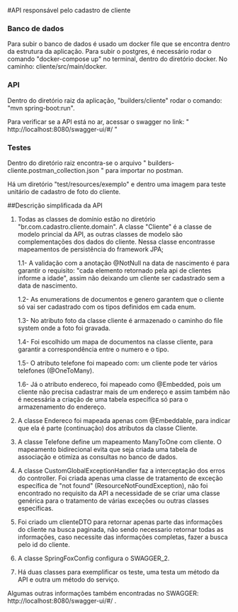#API responsável pelo cadastro de cliente

### Banco de dados

Para subir o banco de dados é usado um docker file que se encontra dentro da estrutura da aplicação.
Para subir o postgres, é necessário rodar o comando "docker-compose up" no terminal,
dentro do diretório docker. No caminho: cliente/src/main/docker.

### API
Dentro do diretório raiz da aplicação, "builders/cliente" rodar o comando: "mvn spring-boot:run".

Para verificar se a API está no ar, acessar o swagger no link: " http://localhost:8080/swagger-ui/#/ "

### Testes
Dentro do diretório raiz encontra-se o arquivo " builders-cliente.postman_collection.json "
para importar no postman.

Há um diretório "test/resources/exemplo" e dentro uma imagem para teste unitário de cadastro de foto do cliente.


##Descrição simplificada da API

 1. Todas as classes de domínio estão no diretório "br.com.cadastro.cliente.domain".
    A classe "Cliente" é a classe de modelo princial da API, as outras classes de modelo são complementações dos dados
    do cliente. Nessa classe encontrasse mapeamentos de persistência do framework JPA;
    
     1.1- A validação com a anotação @NotNull na data de nascimento é para garantir o requisito:
     "cada elemento retornado pela api de clientes informe a idade", assim não deixando um cliente ser cadastrado
     sem a data de nascimento.
    
     1.2- As enumerations de documentos e genero garantem que o cliente só vai ser cadastrado com os tipos definidos
     em cada enum.
    
     1.3- No atributo foto da classe cliente é armazenado o caminho do file system onde a foto foi gravada.
    
     1.4- Foi escolhido um mapa de documentos na classe cliente, para garantir a correspondência entre o numero e o tipo.
    
     1.5- O atributo telefone foi mapeado com: um cliente pode ter vários telefones (@OneToMany).
    
     1.6- Já o atributo endereco, foi mapeado como @Embedded, pois um cliente não precisa cadastrar mais de um
     endereço e assim também não é necessária a criação de uma tabela específica só para o armazenamento do endereço.
    
2. A classe Endereco foi mapeada apenas com @Embeddable, para indicar que ela é parte (continuação) dos atributos da
 classe Cliente.
    
3. A classe Telefone define um mapeamento ManyToOne com cliente. O mapeamento bidirecional evita que seja criada uma 
    tabela de associação e otimiza as consultas no banco de dados.

4. A classe CustomGlobalExceptionHandler faz a interceptação dos erros do controller. Foi criada apenas uma classe de tratamento de exceção específica de "not found" (ResourceNotFoundException),
 não foi encontrado no requisito da API a necessidade de se criar uma classe genérica para o tratamento de várias
 exceções ou outras classes específicas.

5. Foi criado um clienteDTO para retornar apenas parte das informações do cliente na busca paginada, não sendo necessario
  retornar todas as informações, caso necessite das informações completas, fazer a busca pelo id do cliente.

6. A classe SpringFoxConfig configura o SWAGGER_2.

7. Há duas classes para exemplificar os teste, uma testa um método da API e outra um método do serviço.

Algumas outras informações também encontradas no SWAGGER: http://localhost:8080/swagger-ui/#/ .


